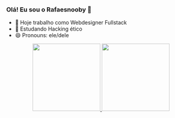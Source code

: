 ### Olá! Eu sou o Rafaesnooby 👋



- 🔭 Hoje trabalho como Webdesigner Fullstack
- 🌱 Estudando Hacking ético
- 😄 Pronouns: ele/dele

<div align="center">
  <a href="https://github.com/Rafaelsnooby1">
  <img height="180em" src="https://github-readme-stats.vercel.app/api?username=Rafaelsnooby1&show_icons=true&theme=dracula&include_all_commits=true&count_private=true"/>
  <img height="180em" src="https://github-readme-stats.vercel.app/api/top-langs/?username=Rafaelsnooby1&layout=compact&langs_count=7&theme=dark"/>
</div>
